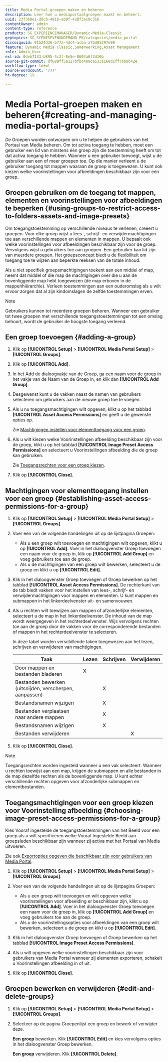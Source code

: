 ```yaml
---
title: Media Portal-groepen maken en beheren
description: Leer hoe u mediaportaalgroepen maakt en beheert.
uuid: 23f360e1-ddcb-491b-ab9f-428f3ac9c316
contentOwner: admin
content-type: reference
products: SG_EXPERIENCEMANAGER/Dynamic-Media-Classic
geptopics: SG_SCENESEVENONDEMAND_PK/categories/media_portal
discoiquuid: 91524d36-b77a-4dc4-acba-a7bd85297e98
feature: Dynamic Media Classic,Samenwerking,Asset Management
role: Admin,User
exl-id: 0deb7133-b895-4c3f-8e5e-8604a6f2d16b
source-git-commit: df689ff5a127bfbc400ca5331168d1ff7bb0b42e
workflow-type: tm+mt
source-wordcount: '777'
ht-degree: 1%

---
```


# Media Portal-groepen maken en beheren{#creating-and-managing-media-portal-groups}

*De* Groepen worden ontworpen om u te helpen de gebruikers van het Portaal van Media beheren. Om tot activa toegang te hebben, moet een gebruiker een lid van minstens één groep zijn die toestemming heeft om tot dat activa toegang te hebben. Wanneer u een gebruiker toevoegt, wijst u de gebruiker aan een of meer groepen toe. Op die manier verleent u de gebruiker toegang tot mappen waaraan de groep is toegewezen. U kunt ook kiezen welke voorinstellingen voor afbeeldingen beschikbaar zijn voor een groep.

## Groepen gebruiken om de toegang tot mappen, elementen en voorinstellingen voor afbeeldingen te beperken {#using-groups-to-restrict-access-to-folders-assets-and-image-presets}

Om toegangstoestemming op verschillende niveaus te verlenen, creeert u groepen. Voor elke groep wijst u lees-, schrijf- en verwijdermachtigingen toe aan verschillende mappen en elementen in mappen. U bepaalt ook welke voorinstellingen voor afbeeldingen beschikbaar zijn voor de groep. Vervolgens wijst u gebruikers toe aan groepen. Een gebruiker kan lid zijn van meerdere groepen. Het groepsconcept biedt u de flexibiliteit om toegang toe te wijzen aan beperkte reeksen van de totale inhoud.

Als u niet specifiek groepsmachtigingen toekent aan een middel of map, neemt dat middel of die map de machtigingen over die u aan de bovenliggende map hebt toegewezen (de map erboven in de mappenhiërarchie). Verleen toestemmingen aan een ouderomslag als u wilt ervoor zorgen dat al zijn kindomslagen de zelfde toestemmingen erven.

>[!NOTE]
>
>Gebruikers kunnen tot meerdere groepen behoren. Wanneer een gebruiker tot twee groepen met verschillende toegangstoestemmingen tot een omslag behoort, wordt de gebruiker de hoogste toegang verleend.

## Een groep toevoegen {#adding-a-group}

1. Klik op **[!UICONTROL Setup]** > **[!UICONTROL Media Portal Setup]** > **[!UICONTROL Groups]**.
1. Klik op **[!UICONTROL Add]**.
1. In het Add de dialoogvakje van de Groep, ga een naam voor de groep in het vakje van de Naam van de Groep in, en klik dan **[!UICONTROL Add Group]**.
1. Desgewenst kunt u de vakken naast de namen van gebruikers selecteren om gebruikers aan de nieuwe groep toe te voegen.
1. Als u nu toegangsmachtigingen wilt opgeven, klikt u op het tabblad **[!UICONTROL Asset Access Permissions]** en geeft u de gewenste opties op.

   Zie [Machtigingen instellen voor elementtoegang voor een groep](creating-media-portal-groups.md#establishing_asset_access_permissions_for_a_group).

1. Als u wilt kiezen welke Voorinstellingen afbeelding beschikbaar zijn voor de groep, klikt u op het tabblad **[!UICONTROL Image Preset Access Permissions]** en selecteert u Voorinstellingen afbeelding die de groep kan gebruiken.

   Zie [Toegangsrechten voor een groep kiezen](creating-media-portal-groups.md#choosing_image_preset_access_permissions_for_a_group).

1. Klik op **[!UICONTROL Close]**.

## Machtigingen voor elementtoegang instellen voor een groep {#establishing-asset-access-permissions-for-a-group}

1. Klik op **[!UICONTROL Setup]** > **[!UICONTROL Media Portal Setup]** > **[!UICONTROL Groups]**.
1. Voer een van de volgende handelingen uit op de lijstpagina Groepen:

   * Als u een groep wilt toevoegen en machtigingen wilt opgeven, klikt u op **[!UICONTROL Add]**. Voer in het dialoogvenster Groep toevoegen een naam voor de groep in, klik op **[!UICONTROL Add Group]** en voeg gebruikers toe aan de groep.
   * Als u de machtigingen van een groep wilt bewerken, selecteert u de groep en klikt u op **[!UICONTROL Edit]**.

1. Klik in het dialoogvenster Groep toevoegen of Groep bewerken op het tabblad **[!UICONTROL Asset Access Permissions]**. De rechterkant van de tab biedt vakken voor het instellen van lees-, schrijf- en verwijdermachtigingen voor mappen en elementen. U kunt mappen en submappen in het linkerdeelvenster uit- en samenvouwen.
1. Als u rechten wilt toewijzen aan mappen of afzonderlijke elementen, selecteert u de map in het linkerdeelvenster. De inhoud van de map wordt weergegeven in het rechterdeelvenster. Wijs vervolgens rechten toe aan de groep door de vakken voor de corresponderende bestanden of mappen in het rechterdeelvenster te selecteren.

   In deze tabel worden verschillende taken toegewezen aan het lezen, schrijven en verwijderen van machtigingen.

   | Taak | Lezen | Schrijven | Verwijderen |
   |--- |--- |--- |--- |
   | Door mappen en bestanden bladeren | X |  |  |
   | Bestanden bewerken (uitsnijden, verscherpen, aanpassen) |  | X |  |
   | Bestandsnamen wijzigen |  | X |  |
   | Bestanden verplaatsen naar andere mappen |  | X |  |
   | Bestandsnamen wijzigen |  | X |  |
   | Bestanden verwijderen |  |  | X |

1. Klik op **[!UICONTROL Close]**.

>[!NOTE]
>
>Toegangsrechten worden ingesteld wanneer u een vak selecteert. Wanneer u rechten toewijst aan een map, krijgen de submappen en alle bestanden in de map dezelfde rechten als de bovenliggende map. U kunt echter verschillende rechten opgeven voor afzonderlijke submappen en elementbestanden.

## Toegangsmachtigingen voor een groep kiezen voor Voorinstelling afbeelding {#choosing-image-preset-access-permissions-for-a-group}

Kies Vooraf ingestelde de toegangstoestemmingen van het Beeld voor een groep als u wilt specificeren welke Vooraf ingestelde Beeld aan groepsleden beschikbaar zijn wanneer zij activa met het Portaal van Media uitvoeren.

Zie ook [Exportopties opgeven die beschikbaar zijn voor gebruikers van Media Portal](specifying-export-options-available-media.md#specifying_export_options_available_to_media_portal_users).

1. Klik op **[!UICONTROL Setup]** > **[!UICONTROL Media Portal Setup]** > **[!UICONTROL Groups]**.
1. Voer een van de volgende handelingen uit op de lijstpagina Groepen:

   * Als u een groep wilt toevoegen en wilt opgeven welke voorinstellingen voor afbeelding er beschikbaar zijn, klikt u op **[!UICONTROL Add]**. Voer in het dialoogvenster Groep toevoegen een naam voor de groep in, klik op **[!UICONTROL Add Group]** en voeg gebruikers toe aan de groep.
   * Als u de voorinstellingsopties voor afbeeldingen van een groep wilt bewerken, selecteert u de groep en klikt u op **[!UICONTROL Edit]**.

1. Klik in het dialoogvenster Groep toevoegen of Groep bewerken op het tabblad **[!UICONTROL Image Preset Access Permissions]**.
1. Als u wilt opgeven welke voorinstellingen beschikbaar zijn voor gebruikers van Media Portal wanneer zij elementen exporteren, schakelt u Voorinstellingen afbeelding in of uit.
1. Klik op **[!UICONTROL Close]**.

## Groepen bewerken en verwijderen {#edit-and-delete-groups}

1. Klik op **[!UICONTROL Setup]** > **[!UICONTROL Media Portal Setup]** > **[!UICONTROL Groups]**.
1. Selecteer op de pagina Groepenlijst een groep en bewerk of verwijder deze.

   **Een groep**  bewerken. Klik  **[!UICONTROL Edit]** en kies vervolgens opties in het dialoogvenster Groep bewerken.

   **Een groep**  verwijderen. Klik  **[!UICONTROL Delete]**.
